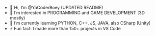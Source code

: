 - 👋 Hi, I’m @YaCoderBoey (UPDATED README)
- 👀 I’m interested in PROGRAMMING and GAME DEVELOPMENT (3D mostly)
- 🌱 I’m currently learning PYTHON, C++, JS, JAVA, also CSharp (Unity)
- ⚡ Fun fact: I made more than 150+ projects in VS Code
<!---
YaCoderBoey/YaCoderBoey is a ✨ special ✨ repository because its `README.md` (this file) appears on your GitHub profile.
You can click the Preview link to take a look at your changes.
--->
